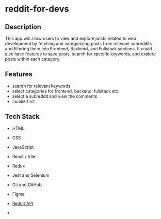 # reddit-for-devs

## Description

This app will allow users to view and explore posts related to web development by fetching and categorizing posts from relevant subreddits and filtering them into Frontend, Backend, and Fullstack sections. It could also have features to save posts, search for specific keywords, and explore posts within each category.

## Features
- search for relevant keywords
- select categories for frontend, backend, fullstack etc.
- select a subreddit and view the comments
- mobile first

## Tech Stack

- HTML
- CSS
- JavaScript
- React / Vite
- Redux
- Jest and Selenium
- Git and GitHub
- Figma
- [Reddit API](https://www.notion.so/Reddit-Clone-12a44c505715805898dcd2ae258e569d?pvs=21)

- 
